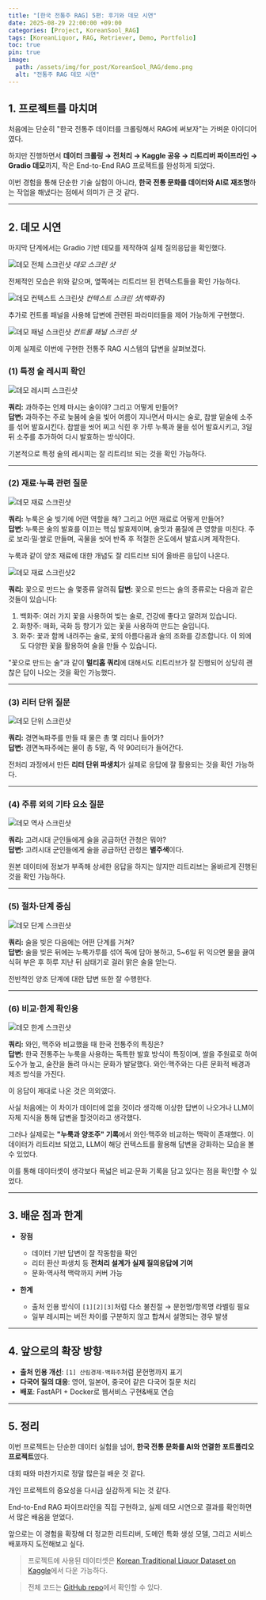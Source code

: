 ```yaml
---
title: "[한국 전통주 RAG] 5편: 후기와 데모 시연"
date: 2025-08-29 22:00:00 +09:00
categories: [Project, KoreanSool_RAG]
tags: [KoreanLiquor, RAG, Retriever, Demo, Portfolio]
toc: true
pin: true
image:
  path: /assets/img/for_post/KoreanSool_RAG/demo.png
  alt: "전통주 RAG 데모 시연"
---
```


## 1. 프로젝트를 마치며

처음에는 단순히 "한국 전통주 데이터를 크롤링해서 RAG에 써보자"는 가벼운 아이디어였다.

하지만 진행하면서 **데이터 크롤링 → 전처리 → Kaggle 공유 → 리트리버 파이프라인 → Gradio 데모**까지, 작은 End-to-End RAG 프로젝트를 완성하게 되었다.

이번 경험을 통해 단순한 기술 실험이 아니라, **한국 전통 문화를 데이터와 AI로 재조명**하는 작업을 해냈다는 점에서 의미가 큰 것 같다.

---

## 2. 데모 시연

마지막 단계에서는 Gradio 기반 데모를 제작하여 실제 질의응답을 확인했다.

![데모 전체 스크린샷](/assets/img/for_post/KoreanSool_RAG/demo.png)
*데모 스크린 샷*

전체적인 모습은 위와 같으며, 옆쪽에는 리트리브 된 컨텍스트들을 확인 가능하다.

![데모 컨텍스트 스크린샷](/assets/img/for_post/KoreanSool_RAG/demo_context.png)
*컨텍스트 스크린 샷(백화주)*

추가로 컨트롤 패널을 사용해 답변에 관련된 파라미터들을 제어 가능하게 구현했다.

![데모 패널 스크린샷](/assets/img/for_post/KoreanSool_RAG/demo_panel.png)
*컨트롤 패널 스크린 샷*

이제 실제로 이번에 구현한 전통주 RAG 시스템의 답변을 살펴보겠다.

### (1) 특정 술 레시피 확인

![데모 레시피 스크린샷](/assets/img/for_post/KoreanSool_RAG/demo1.png)

**쿼리:** 과하주는 언제 마시는 술이야? 그리고 어떻게 만들어?  
**답변:** 과하주는 주로 늦봄에 술을 빚어 여름이 지나면서 마시는 술로, 찹쌀 밑술에 소주를 섞어 발효시킨다. 찹쌀을 씻어 찌고 식힌 후 가루 누룩과 물을 섞어 발효시키고, 3일 뒤 소주를 추가하여 다시 발효하는 방식이다.

기본적으로 특정 술의 레시피는 잘 리트리브 되는 것을 확인 가능하다.

---

### (2) 재료·누룩 관련 질문

![데모 재료 스크린샷](/assets/img/for_post/KoreanSool_RAG/demo2.png)

**쿼리:** 누룩은 술 빚기에 어떤 역할을 해? 그리고 어떤 재료로 어떻게 만들어?  
**답변:** 누룩은 술의 발효를 이끄는 핵심 발효제이며, 술맛과 품질에 큰 영향을 미친다. 주로 보리·밀·쌀로 만들며, 곡물을 씻어 반죽 후 적절한 온도에서 발효시켜 제작한다.

누룩과 같이 양조 재료에 대한 개념도 잘 리트리브 되어 올바른 응답이 나온다.

![데모 재료 스크린샷2](/assets/img/for_post/KoreanSool_RAG/demo3.png)

**쿼리:** 꽃으로 만드는 술 몇종류 알려줘
**답변:** 꽃으로 만드는 술의 종류로는 다음과 같은 것들이 있습니다:
1. 백화주: 여러 가지 꽃을 사용하여 빚는 술로, 건강에 좋다고 알려져 있습니다.
2. 화향주: 매화, 국화 등 향기가 있는 꽃을 사용하여 만드는 술입니다.
3. 화주: 꽃과 함께 내려주는 술로, 꽃의 아름다움과 술의 조화를 강조합니다.
이 외에도 다양한 꽃을 활용하여 술을 만들 수 있습니다.

"꽃으로 만드는 술"과 같이 **멀티홉 쿼리**에 대해서도 리트리브가 잘 진행되어 상당히 괜찮은 답이 나오는 것을 확인 가능했다.

---

### (3) 리터 단위 질문

![데모 단위 스크린샷](/assets/img/for_post/KoreanSool_RAG/demo4.png)

**쿼리:** 경면녹파주를 만들 때 물은 총 몇 리터나 들어가?  
**답변:** 경면녹파주에는 물이 총 5말, 즉 약 90리터가 들어간다.  

전처리 과정에서 만든 **리터 단위 파생치**가 실제로 응답에 잘 활용되는 것을 확인 가능하다.

---

### (4) 주류 외의 기타 요소 질문

![데모 역사 스크린샷](/assets/img/for_post/KoreanSool_RAG/demo5.png)

**쿼리:** 고려시대 군인들에게 술을 공급하던 관청은 뭐야?  
**답변:** 고려시대 군인들에게 술을 공급하던 관청은 **별주색**이다.  

원본 데이터에 정보가 부족해 상세한 응답을 하지는 않지만 리트리브는 올바르게 진행된 것을 확인 가능하다.

---

### (5) 절차·단계 중심

![데모 단계 스크린샷](/assets/img/for_post/KoreanSool_RAG/demo6.png)

**쿼리:** 술을 빚은 다음에는 어떤 단계를 거쳐?  
**답변:** 술을 빚은 뒤에는 누룩가루를 섞어 독에 담아 봉하고, 5~6일 뒤 익으면 물을 끓여 식혀 부은 후 하루 지난 뒤 삼태기로 걸러 맑은 술을 얻는다.

전반적인 양조 단계에 대한 답변 또한 잘 수행한다.

---

### (6) 비교·한계 확인용

![데모 한계 스크린샷](/assets/img/for_post/KoreanSool_RAG/demo7.png)

**쿼리:** 와인, 맥주와 비교했을 때 한국 전통주의 특징은?  
**답변:** 한국 전통주는 누룩을 사용하는 독특한 발효 방식이 특징이며, 쌀을 주원료로 하여 도수가 높고, 술잔을 돌려 마시는 문화가 발달했다. 와인·맥주와는 다른 문화적 배경과 제조 방식을 가진다.  

이 응답이 제대로 나온 것은 의외였다.

사실 처음에는 이 차이가 데이터에 없을 것이라 생각해 이상한 답변이 나오거나 LLM이 자체 지식을 통해 답변을 할것이라고 생각했다.

그러나 실제로는 **"누룩과 양조주" 기록**에서 와인·맥주와 비교하는 맥락이 존재했다. 이 데이터가 리트리브 되었고, LLM이 해당 컨텍스트를 활용해 답변을 강화하는 모습을 볼 수 있었다. 

이를 통해 데이터셋이 생각보다 폭넓은 비교·문화 기록을 담고 있다는 점을 확인할 수 있었다.

---

## 3. 배운 점과 한계

- **장점**  
  - 데이터 기반 답변이 잘 작동함을 확인  
  - 리터 환산 파생치 등 **전처리 설계가 실제 질의응답에 기여**  
  - 문화·역사적 맥락까지 커버 가능  

- **한계**  
  - 출처 인용 방식이 `[1][2][3]`처럼 다소 불친절 → 문헌명/항목명 라벨링 필요  
  - 일부 레시피는 버전 차이를 구분하지 않고 합쳐서 설명되는 경우 발생  

---

## 4. 앞으로의 확장 방향

- **출처 인용 개선**: `[1] 산림경제·백화주`처럼 문헌명까지 표기  
- **다국어 질의 대응**: 영어, 일본어, 중국어 같은 다국어 질문 처리  
- **배포**: FastAPI + Docker로 웹서비스 구현&배포 연습

---

## 5. 정리

이번 프로젝트는 단순한 데이터 실험을 넘어, **한국 전통 문화를 AI와 연결한 포트폴리오 프로젝트**였다.

대회 때와 마찬가지로 정말 많은걸 배운 것 같다.

개인 프로젝트의 중요성을 다시금 실감하게 되는 것 같다.

End-to-End RAG 파이프라인을 직접 구현하고, 실제 데모 시연으로 결과를 확인하면서 많은 배움을 얻었다.  

앞으로는 이 경험을 확장해 더 정교한 리트리버, 도메인 특화 생성 모델, 그리고 서비스 배포까지 도전해보고 싶다.  

> 프로젝트에 사용된 데이터셋은 [Korean Traditional Liquor Dataset on Kaggle](https://www.kaggle.com/datasets/jaeukhan/korean-traditional-liquor-dataset)에서 다운 가능하다.

> 전체 코드는 [GitHub repo](https://github.com/Jaeuk-Han/korean-traditional-liquor-dataset)에서 확인할 수 있다.
